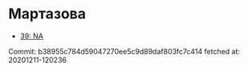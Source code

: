 # Мартазова
- [39: NA](39.md)

Commit: b38955c784d59047270ee5c9d89daf803fc7c414
 fetched at: 20201211-120236
